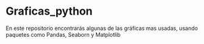 # Graficas_python
En este repositorio encontrarás algunas de las gráficas mas usadas, usando paquetes como Pandas, Seaborn y Matplotlib 
